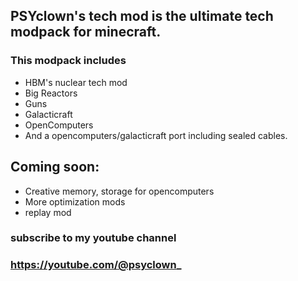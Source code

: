 ## PSYclown's tech mod is the ultimate tech modpack for minecraft.
### This modpack includes
- HBM's nuclear tech mod
- Big Reactors
- Guns
- Galacticraft
- OpenComputers
- And a opencomputers/galacticraft port including sealed cables.

## Coming soon:

- Creative memory, storage for opencomputers
- More optimization mods
- replay mod

### subscribe to my youtube channel
### https://youtube.com/@psyclown_
